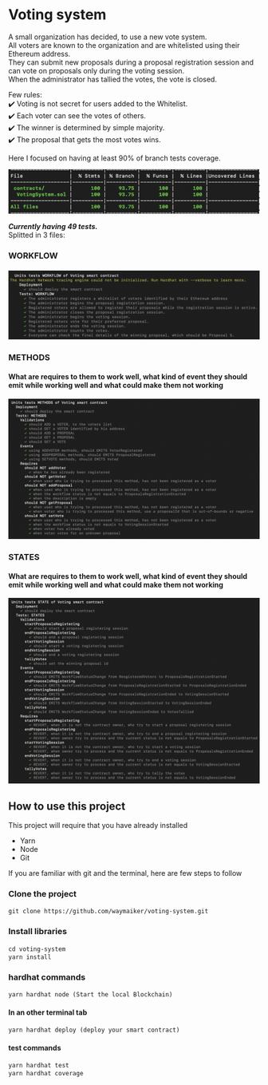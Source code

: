 # Voting system

A small organization has decided, to use a new vote system.  
All voters are known to the organization and are whitelisted using their Ethereum address.   
They can submit new proposals during a proposal registration session and can vote on proposals only during the voting session.  
When the administrator has tallied the votes, the vote is closed.

Few rules:  
✔️ Voting is not secret for users added to the Whitelist.  
✔️ Each voter can see the votes of others.  
✔️ The winner is determined by simple majority.  
✔️ The proposal that gets the most votes wins.  

Here I focused on having at least 90% of branch tests coverage.  

![Ceci est un exemple d’image](https://github.com/waymaiker/voting-system/blob/master/test_coverage.png) 

***Currently having 49 tests.***  
Splitted in 3 files:  


### WORKFLOW
#### 
![Ceci est un exemple d’image](https://github.com/waymaiker/voting-system/blob/master/tests_description_workflows.png)

### METHODS
#### What are requires to them to work well, what kind of event they should emit while working well and what could make them not working
![Ceci est un exemple d’image](https://github.com/waymaiker/voting-system/blob/master/tests_description_methods.png)


### STATES
#### What are requires to them to work well, what kind of event they should emit while working well and what could make them not working
![Ceci est un exemple d’image](https://github.com/waymaiker/voting-system/blob/master/tests_description_state.png)


## How to use this project
This project will require that you have already installed
* Yarn
* Node
* Git

If you are familiar with git and the terminal, here are few steps to follow

### Clone the project
```shell
git clone https://github.com/waymaiker/voting-system.git
```

### Install libraries
```shell
cd voting-system
yarn install
```
### hardhat commands
```shell
yarn hardhat node (Start the local Blockchain)
```

#### In an other terminal tab
```shell
yarn hardhat deploy (deploy your smart contract)
```

#### test commands
```shell
yarn hardhat test
yarn hardhat coverage
```
